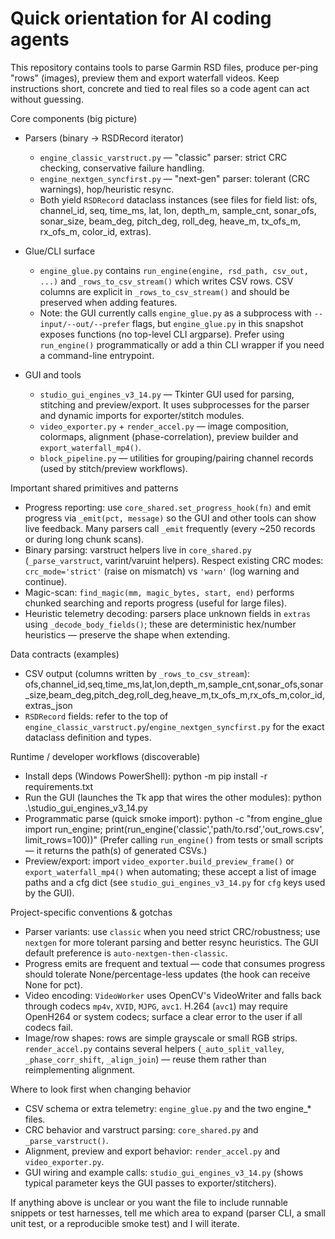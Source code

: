 <!-- .github/copilot-instructions.md for Garmin RSD Studio (engines) -->
# Quick orientation for AI coding agents

This repository contains tools to parse Garmin RSD files, produce per-ping "rows" (images), preview them and export waterfall videos.
Keep instructions short, concrete and tied to real files so a code agent can act without guessing.

Core components (big picture)
- Parsers (binary → RSDRecord iterator)
  - `engine_classic_varstruct.py` — "classic" parser: strict CRC checking, conservative failure handling.
  - `engine_nextgen_syncfirst.py` — "next-gen" parser: tolerant (CRC warnings), hop/heuristic resync.
  - Both yield `RSDRecord` dataclass instances (see files for field list: ofs, channel_id, seq, time_ms, lat, lon, depth_m, sample_cnt, sonar_ofs, sonar_size, beam_deg, pitch_deg, roll_deg, heave_m, tx_ofs_m, rx_ofs_m, color_id, extras).

- Glue/CLI surface
  - `engine_glue.py` contains `run_engine(engine, rsd_path, csv_out, ...)` and `_rows_to_csv_stream()` which writes CSV rows. CSV columns are explicit in `_rows_to_csv_stream()` and should be preserved when adding features.
  - Note: the GUI currently calls `engine_glue.py` as a subprocess with `--input/--out/--prefer` flags, but `engine_glue.py` in this snapshot exposes functions (no top-level CLI argparse). Prefer using `run_engine()` programmatically or add a thin CLI wrapper if you need a command-line entrypoint.

- GUI and tools
  - `studio_gui_engines_v3_14.py` — Tkinter GUI used for parsing, stitching and preview/export. It uses subprocesses for the parser and dynamic imports for exporter/stitch modules.
  - `video_exporter.py` + `render_accel.py` — image composition, colormaps, alignment (phase-correlation), preview builder and `export_waterfall_mp4()`.
  - `block_pipeline.py` — utilities for grouping/pairing channel records (used by stitch/preview workflows).

Important shared primitives and patterns
- Progress reporting: use `core_shared.set_progress_hook(fn)` and emit progress via `_emit(pct, message)` so the GUI and other tools can show live feedback. Many parsers call `_emit` frequently (every ~250 records or during long chunk scans).
- Binary parsing: varstruct helpers live in `core_shared.py` (`_parse_varstruct`, varint/varuint helpers). Respect existing CRC modes: `crc_mode='strict'` (raise on mismatch) vs `'warn'` (log warning and continue).
- Magic-scan: `find_magic(mm, magic_bytes, start, end)` performs chunked searching and reports progress (useful for large files).
- Heuristic telemetry decoding: parsers place unknown fields in `extras` using `_decode_body_fields()`; these are deterministic hex/number heuristics — preserve the shape when extending.

Data contracts (examples)
- CSV output (columns written by `_rows_to_csv_stream`):
  ofs,channel_id,seq,time_ms,lat,lon,depth_m,sample_cnt,sonar_ofs,sonar_size,beam_deg,pitch_deg,roll_deg,heave_m,tx_ofs_m,rx_ofs_m,color_id,extras_json
- `RSDRecord` fields: refer to the top of `engine_classic_varstruct.py`/`engine_nextgen_syncfirst.py` for the exact dataclass definition and types.

Runtime / developer workflows (discoverable)
- Install deps (Windows PowerShell):
  python -m pip install -r requirements.txt
- Run the GUI (launches the Tk app that wires the other modules):
  python .\studio_gui_engines_v3_14.py
- Programmatic parse (quick smoke import):
  python -c "from engine_glue import run_engine; print(run_engine('classic','path/to.rsd','out_rows.csv', limit_rows=100))"
  (Prefer calling `run_engine()` from tests or small scripts — it returns the path(s) of generated CSVs.)
- Preview/export: import `video_exporter.build_preview_frame()` or `export_waterfall_mp4()` when automating; these accept a list of image paths and a cfg dict (see `studio_gui_engines_v3_14.py` for `cfg` keys used by the GUI).

Project-specific conventions & gotchas
- Parser variants: use `classic` when you need strict CRC/robustness; use `nextgen` for more tolerant parsing and better resync heuristics. The GUI default preference is `auto-nextgen-then-classic`.
- Progress emits are frequent and textual — code that consumes progress should tolerate None/percentage-less updates (the hook can receive None for pct).
- Video encoding: `VideoWorker` uses OpenCV's VideoWriter and falls back through codecs `mp4v`, `XVID`, `MJPG`, `avc1`. H.264 (`avc1`) may require OpenH264 or system codecs; surface a clear error to the user if all codecs fail.
- Image/row shapes: rows are simple grayscale or small RGB strips. `render_accel.py` contains several helpers (`_auto_split_valley`, `_phase_corr_shift`, `_align_join`) — reuse them rather than reimplementing alignment.

Where to look first when changing behavior
- CSV schema or extra telemetry: `engine_glue.py` and the two engine_* files.
- CRC behavior and varstruct parsing: `core_shared.py` and `_parse_varstruct()`.
- Alignment, preview and export behavior: `render_accel.py` and `video_exporter.py`.
- GUI wiring and example calls: `studio_gui_engines_v3_14.py` (shows typical parameter keys the GUI passes to exporter/stitchers).

If anything above is unclear or you want the file to include runnable snippets or test harnesses, tell me which area to expand (parser CLI, a small unit test, or a reproducible smoke test) and I will iterate.
